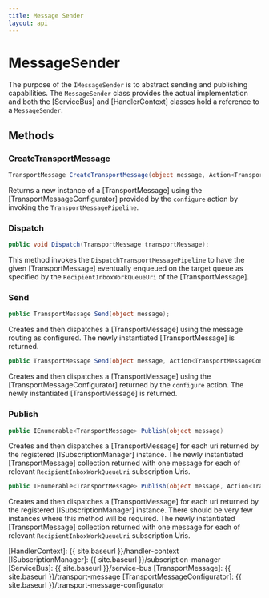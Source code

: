 ```yaml
---
title: Message Sender
layout: api
---
```

# MessageSender

The purpose of the `IMessageSender` is to abstract sending and publishing capabilities.  The `MessageSender` class provides the actual implementation and both the [ServiceBus] and [HandlerContext] classes hold a reference to a `MessageSender`.

## Methods

### CreateTransportMessage

~~~ c#
TransportMessage CreateTransportMessage(object message, Action<TransportMessageConfigurator> configure);
~~~

Returns a new instance of a [TransportMessage] using the [TransportMessageConfigurator] provided by the `configure` action by invoking the `TransportMessagePipeline`.

### Dispatch

~~~ c#
public void Dispatch(TransportMessage transportMessage);
~~~

This method invokes the `DispatchTransportMessagePipeline` to have the given [TransportMessage] eventually enqueued on the target queue as specified by the `RecipientInboxWorkQueueUri` of the [TransportMessage].

### Send

~~~ c#
public TransportMessage Send(object message);
~~~

Creates and then dispatches a [TransportMessage] using the message routing as configured.  The newly instantiated [TransportMessage] is returned.

~~~ c#
public TransportMessage Send(object message, Action<TransportMessageConfigurator> configure)
~~~

Creates and then dispatches a [TransportMessage] using the [TransportMessageConfigurator] returned by the `configure` action.  The newly instantiated [TransportMessage] is returned.

### Publish

~~~ c#
public IEnumerable<TransportMessage> Publish(object message)
~~~

Creates and then dispatches a [TransportMessage] for each uri returned by the registered [ISubscriptionManager] instance.  The newly instantiated [TransportMessage] collection returned with one message for each of relevant `RecipientInboxWorkQueueUri` subscription Uris.

~~~ c#
public IEnumerable<TransportMessage> Publish(object message, Action<TransportMessageConfigurator> configure)
~~~

Creates and then dispatches a [TransportMessage] for each uri returned by the registered [ISubscriptionManager] instance.  There should be very few instances where this method will be required.  The newly instantiated [TransportMessage] collection returned with one message for each of relevant `RecipientInboxWorkQueueUri` subscription Uris.

[HandlerContext]: {{ site.baseurl }}/handler-context
[ISubscriptionManager]: {{ site.baseurl }}/subscription-manager
[ServiceBus]: {{ site.baseurl }}/service-bus
[TransportMessage]: {{ site.baseurl }}/transport-message
[TransportMessageConfigurator]: {{ site.baseurl }}/transport-message-configurator
